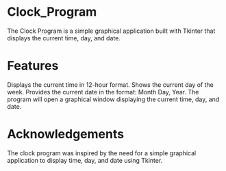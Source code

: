 # Clock_Program
The Clock Program is a simple graphical application built with Tkinter that displays the current time, day, and date.

# Features
Displays the current time in 12-hour format.
Shows the current day of the week.
Provides the current date in the format: Month Day, Year.
The program will open a graphical window displaying the current time, day, and date.

# Acknowledgements
The clock program was inspired by the need for a simple graphical application to display time, day, and date using Tkinter.
